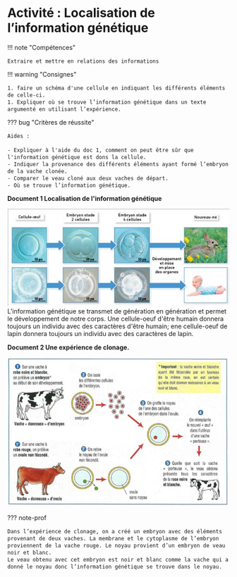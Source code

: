 # Activité : Localisation de l’information génétique

!!! note "Compétences"

    Extraire et mettre en relations des informations 

!!! warning "Consignes"

    1. faire un schéma d'une cellule en indiquant les différents éléments de celle-ci. 
    1. Expliquer où se trouve l’information génétique dans un texte argumenté en utilisant l’expérience.
    
??? bug "Critères de réussite"

    Aides :

    - Expliquer à l'aide du doc 1, comment on peut être sûr que l'information génétique est dons la cellule.
    - Indiquer la provenance des différents éléments ayant formé l’embryon de la vache clonée.
    - Comparer le veau cloné aux deux vaches de départ.
    - Où se trouve l’information génétique.


**Document 1 Localisation de l'information génétique**

![](pictures/devCellOeuf.png)
L’information génétique se transmet de génération en génération et permet le développement de notre corps. 
Une cellule-oeuf d'être humain donnera toujours un individu avec des caractères d'être humain; ene cellule-oeuf de lapin donnera toujours un individu avec des caractères de lapin.


**Document 2 Une expérience de clonage.**


![](pictures/clonage.png)

??? note-prof

    Dans l’expérience de clonage, on a créé un embryon avec des éléments provenant de deux vaches. La membrane et le cytoplasme de l’embryon proviennent de la vache rouge. Le noyau provient d’un embryon de veau noir et blanc.
    Le veau obtenu avec cet embryon est noir et blanc comme la vache qui a donné le noyau donc l’information génétique se trouve dans le noyau.
